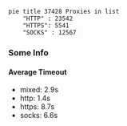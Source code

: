 
```mermaid
pie title 37428 Proxies in list
    "HTTP" : 23542
    "HTTPS": 5541
    "SOCKS" : 12567
```

### Some Info
#### Average Timeout

- mixed: 2.9s
- http: 1.4s
- https: 8.7s
- socks: 6.6s